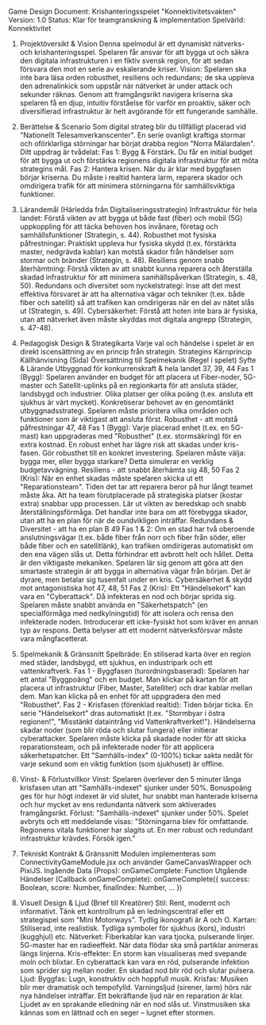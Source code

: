 Game Design Document: Krishanteringsspelet "Konnektivitetsvakten"
Version: 1.0 Status: Klar för teamgranskning & implementation Spelvärld: Konnektivitet
1. Projektöversikt & Vision
Denna spelmodul är ett dynamiskt nätverks- och krishanteringsspel. Spelaren får ansvar för att bygga ut och säkra den digitala infrastrukturen i en fiktiv svensk region, för att sedan försvara den mot en serie av eskalerande kriser.
Vision: Spelaren ska inte bara läsa orden robusthet, resiliens och redundans; de ska uppleva den adrenalinkick som uppstår när nätverket är under attack och sekunder räknas. Genom att framgångsrikt navigera kriserna ska spelaren få en djup, intuitiv förståelse för varför en proaktiv, säker och diversifierad infrastruktur är helt avgörande för ett fungerande samhälle.
2. Berättelse & Scenario
Som digital strateg blir du tillfälligt placerad vid "Nationellt Telesamverkanscenter". En serie ovanligt kraftiga stormar och oförklarliga störningar har börjat drabba region "Norra Mälardalen". Ditt uppdrag är tvådelat:
Fas 1: Bygg & Förstärk. Du får en initial budget för att bygga ut och förstärka regionens digitala infrastruktur för att möta strategins mål.
Fas 2: Hantera krisen. När du är klar med byggfasen börjar kriserna. Du måste i realtid hantera larm, reparera skador och omdirigera trafik för att minimera störningarna för samhällsviktiga funktioner.
3. Lärandemål (Härledda från Digitaliseringsstrategin)
Infrastruktur för hela landet: Förstå vikten av att bygga ut både fast (fiber) och mobil (5G) uppkoppling för att täcka behoven hos invånare, företag och samhällsfunktioner (Strategin, s. 44).
Robusthet mot fysiska påfrestningar: Praktiskt uppleva hur fysiska skydd (t.ex. förstärkta master, nedgrävda kablar) kan motstå skador från händelser som stormar och bränder (Strategin, s. 48).
Resiliens genom snabb återhämtning: Förstå vikten av att snabbt kunna reparera och återställa skadad infrastruktur för att minimera samhällspåverkan (Strategin, s. 48, 50).
Redundans och diversitet som nyckelstrategi: Inse att det mest effektiva försvaret är att ha alternativa vägar och tekniker (t.ex. både fiber och satellit) så att trafiken kan omdirigeras när en del av nätet slås ut (Strategin, s. 49).
Cybersäkerhet: Förstå att hoten inte bara är fysiska, utan att nätverket även måste skyddas mot digitala angrepp (Strategin, s. 47-48).
4. Pedagogisk Design & Strategikarta
Varje val och händelse i spelet är en direkt iscensättning av en princip från strategin.
Strategins Kärnprincip
Källhänvisning (Sida)
Översättning till Spelmekanik (Regel i spelet)
Syfte & Lärande
Utbyggnad för konkurrenskraft & hela landet
37, 39, 44
Fas 1 (Bygg): Spelaren använder en budget för att placera ut Fiber-noder, 5G-master och Satellit-uplinks på en regionkarta för att ansluta städer, landsbygd och industrier. Olika platser ger olika poäng (t.ex. ansluta ett sjukhus är värt mycket).
Konkretiserar behovet av en genomtänkt utbyggnadsstrategi. Spelaren måste prioritera vilka områden och funktioner som är viktigast att ansluta först.
Robusthet - att motstå påfrestningar
47, 48
Fas 1 (Bygg): Varje placerad enhet (t.ex. en 5G-mast) kan uppgraderas med "Robusthet" (t.ex. stormsäkring) för en extra kostnad. En robust enhet har lägre risk att skadas under kris-fasen.
Gör robusthet till en konkret investering. Spelaren måste välja: bygga mer, eller bygga starkare? Detta simulerar en verklig budgetavvägning.
Resiliens - att snabbt återhämta sig
48, 50
Fas 2 (Kris): När en enhet skadas måste spelaren skicka ut ett "Reparationsteam". Tiden det tar att reparera beror på hur långt teamet måste åka. Att ha team förutplacerade på strategiska platser (kostar extra) snabbar upp processen.
Lär ut vikten av beredskap och snabb återställningsförmåga. Det handlar inte bara om att förebygga skador, utan att ha en plan för när de oundvikligen inträffar.
Redundans & Diversitet - att ha en plan B
49
Fas 1 & 2: Om en stad har två oberoende anslutningsvägar (t.ex. både fiber från norr och fiber från söder, eller både fiber och en satellitlänk), kan trafiken omdirigeras automatiskt om den ena vägen slås ut. Detta förhindrar ett avbrott helt och hållet.
Detta är den viktigaste mekaniken. Spelaren lär sig genom att göra att den smartaste strategin är att bygga in alternativa vägar från början. Det är dyrare, men betalar sig tusenfalt under en kris.
Cybersäkerhet & skydd mot antagonistiska hot
47, 48, 51
Fas 2 (Kris): Ett "Händelsekort" kan vara en "Cyberattack". Då infekteras en nod och börjar sprida sig. Spelaren måste snabbt använda en "Säkerhetspatch" (en specialförmåga med nedkylningstid) för att isolera och rensa den infekterade noden.
Introducerar ett icke-fysiskt hot som kräver en annan typ av respons. Detta belyser att ett modernt nätverksförsvar måste vara mångfacetterat.

5. Spelmekanik & Gränssnitt
Spelbräde: En stiliserad karta över en region med städer, landsbygd, ett sjukhus, en industripark och ett vattenkraftverk.
Fas 1 - Byggfasen (turordningsbaserad):
Spelaren har ett antal "Byggpoäng" och en budget.
Man klickar på kartan för att placera ut infrastruktur (Fiber, Master, Satelliter) och drar kablar mellan dem.
Man kan klicka på en enhet för att uppgradera den med "Robusthet".
Fas 2 - Krisfasen (förenklad realtid):
Tiden börjar ticka. En serie "Händelsekort" dras automatiskt (t.ex. "Stormbyar i östra regionen!", "Misstänkt dataintrång vid Vattenkraftverket!").
Händelserna skadar noder (som blir röda och slutar fungera) eller initierar cyberattacker.
Spelaren måste klicka på skadade noder för att skicka reparationsteam, och på infekterade noder för att applicera säkerhetspatcher.
Ett "Samhälls-index" (0-100%) tickar sakta nedåt för varje sekund som en viktig funktion (som sjukhuset) är offline.
6. Vinst- & Förlustvillkor
Vinst: Spelaren överlever den 5 minuter långa krisfasen utan att "Samhälls-indexet" sjunker under 50%.
Bonuspoäng ges för hur högt indexet är vid slutet, hur snabbt man hanterade kriserna och hur mycket av ens redundanta nätverk som aktiverades framgångsrikt.
Förlust: "Samhälls-indexet" sjunker under 50%. Spelet avbryts och ett meddelande visas: "Störningarna blev för omfattande. Regionens vitala funktioner har slagits ut. En mer robust och redundant infrastruktur krävdes. Försök igen."
7. Tekniskt Kontrakt & Gränssnitt
Modulen implementeras som ConnectivityGameModule.jsx och använder GameCanvasWrapper och PixiJS.
Ingående Data (Props):
onGameComplete: Function
Utgående Händelser (Callback onGameComplete):
onGameComplete({ success: Boolean, score: Number, finalIndex: Number, ... })
8. Visuell Design & Ljud (Brief till Kreatörer)
Stil: Rent, modernt och informativt. Tänk ett kontrollrum på en ledningscentral eller ett strategispel som "Mini Motorways". Tydlig ikonografi är A och O.
Kartan: Stiliserad, inte realistisk. Tydliga symboler för sjukhus (kors), industri (kugghjul) etc.
Nätverket: Fiberkablar kan vara tjocka, pulserande linjer. 5G-master har en radieeffekt. När data flödar ska små partiklar animeras längs linjerna.
Kris-effekter: En storm kan visualiseras med svepande moln och blixtar. En cyberattack kan vara en röd, pulserande infektion som sprider sig mellan noder. En skadad nod blir röd och slutar pulsera.
Ljud:
Byggfas: Lugn, konstruktiv och hoppfull musik.
Krisfas: Musiken blir mer dramatisk och tempofylld. Varningsljud (sirener, larm) hörs när nya händelser inträffar. Ett bekräftande ljud när en reparation är klar. Ljudet av en sprakande elledning när en nod slås ut.
Vinstmusiken ska kännas som en lättnad och en seger – lugnet efter stormen.
